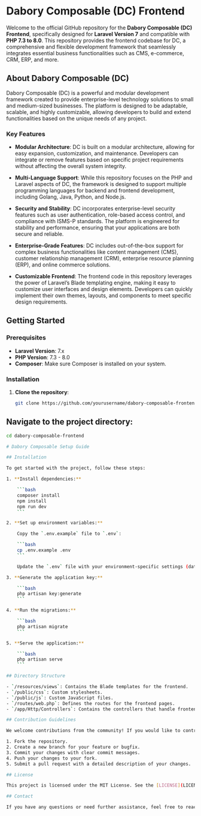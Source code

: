 # Dabory Composable (DC) Frontend

Welcome to the official GitHub repository for the **Dabory Composable (DC) Frontend**, specifically designed for **Laravel Version 7** and compatible with **PHP 7.3 to 8.0**. This repository provides the frontend codebase for DC, a comprehensive and flexible development framework that seamlessly integrates essential business functionalities such as CMS, e-commerce, CRM, ERP, and more.

## About Dabory Composable (DC)

Dabory Composable (DC) is a powerful and modular development framework created to provide enterprise-level technology solutions to small and medium-sized businesses. The platform is designed to be adaptable, scalable, and highly customizable, allowing developers to build and extend functionalities based on the unique needs of any project.

### Key Features

- **Modular Architecture**: DC is built on a modular architecture, allowing for easy expansion, customization, and maintenance. Developers can integrate or remove features based on specific project requirements without affecting the overall system integrity.

- **Multi-Language Support**: While this repository focuses on the PHP and Laravel aspects of DC, the framework is designed to support multiple programming languages for backend and frontend development, including Golang, Java, Python, and Node.js.

- **Security and Stability**: DC incorporates enterprise-level security features such as user authentication, role-based access control, and compliance with ISMS-P standards. The platform is engineered for stability and performance, ensuring that your applications are both secure and reliable.

- **Enterprise-Grade Features**: DC includes out-of-the-box support for complex business functionalities like content management (CMS), customer relationship management (CRM), enterprise resource planning (ERP), and online commerce solutions.

- **Customizable Frontend**: The frontend code in this repository leverages the power of Laravel’s Blade templating engine, making it easy to customize user interfaces and design elements. Developers can quickly implement their own themes, layouts, and components to meet specific design requirements.

## Getting Started

### Prerequisites

- **Laravel Version**: 7.x
- **PHP Version**: 7.3 - 8.0
- **Composer**: Make sure Composer is installed on your system.

### Installation

1. **Clone the repository**:
   ```bash
   git clone https://github.com/yourusername/dabory-composable-frontend.git

## Navigate to the project directory:
```bash
cd dabory-composable-frontend

# Dabory Composable Setup Guide

## Installation

To get started with the project, follow these steps:

1. **Install dependencies:**

    ```bash
    composer install
    npm install
    npm run dev
    ```

2. **Set up environment variables:**

    Copy the `.env.example` file to `.env`:

    ```bash
    cp .env.example .env
    ```

    Update the `.env` file with your environment-specific settings (database, app URL, etc.).

3. **Generate the application key:**

    ```bash
    php artisan key:generate
    ```

4. **Run the migrations:**

    ```bash
    php artisan migrate
    ```

5. **Serve the application:**

    ```bash
    php artisan serve
    ```

## Directory Structure

- `/resources/views`: Contains the Blade templates for the frontend.
- `/public/css`: Custom stylesheets.
- `/public/js`: Custom JavaScript files.
- `/routes/web.php`: Defines the routes for the frontend pages.
- `/app/Http/Controllers`: Contains the controllers that handle frontend logic.

## Contribution Guidelines

We welcome contributions from the community! If you would like to contribute to the development of Dabory Composable, please follow these steps:

1. Fork the repository.
2. Create a new branch for your feature or bugfix.
3. Commit your changes with clear commit messages.
4. Push your changes to your fork.
5. Submit a pull request with a detailed description of your changes.

## License

This project is licensed under the MIT License. See the [LICENSE](LICENSE) file for more details.

## Contact

If you have any questions or need further assistance, feel free to reach out through the [GitHub Issues](https://github.com/your-repo/issues) page or contact us directly at [support@dabory.com](mailto:support@dabory.com).
